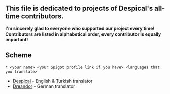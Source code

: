 ## This file is dedicated to projects of Despical's all-time contributors.
**I'm sincerely glad to everyone who supported our project every time!**
**Contributors are listed in alphabetical order, every contributor is equally important!**

## Scheme
`* <your name> <your Spigot profile link if you have> <languages that you translate>`

* [Despical](https://www.spigotmc.org/members/despical.615094/) - English & Turkish translator
* [Dreandor](https://www.spigotmc.org/members/dreandor.643921/) - German translator
